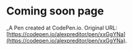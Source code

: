 # Coming soon page
 _A Pen created at CodePen.io. Original URL: [https://codepen.io/alexpreditor/pen/xxGgYNa](https://codepen.io/alexpreditor/pen/xxGgYNa).

 